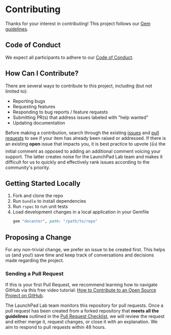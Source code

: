 # Contributing

Thanks for your interest in contributing! This project follows our [Gem guidelines](https://github.com/LaunchPadLab/opex-public/blob/master/gists/gem-guidelines.md).

## Code of Conduct

We expect all participants to adhere to our [Code of Conduct](CODE_OF_CONDUCT.md).

## How Can I Contribute?

There are several ways to contribute to this project, including (but not limited to):

- Reporting bugs
- Requesting features
- Responding to bug reports / feature requests
- Submitting PR(s) that address issues labeled with "help wanted"
- Updating documentation

Before making a contribution, search through the existing [issues](https://github.com/LaunchPadLab/decanter/issues) and [pull requests](https://github.com/LaunchPadLab/decanter/pulls) to see if your item has already been raised or addressed. If there is an existing **open** issue that impacts you, it is best practice to upvote (👍) the initial comment as opposed to adding an additional comment voicing your support. The latter creates noise for the LaunchPad Lab team and makes it difficult for us to quickly and effectively rank issues according to the community's priority.

## Getting Started Locally
1. Fork and clone the repo
1. Run `bundle` to install dependencies
1. Run `rspec` to run unit tests
1. Load development changes in a local application in your Gemfile
    ```ruby
    gem "decanter", path: "/path/to/repo"
    ```

## Proposing a Change
For any non-trivial change, we prefer an issue to be created first. This helps us (and you!) save time and keep track of conversations and decisions made regarding the project.

### Sending a Pull Request
If this is your first Pull Request, we recommend learning how to navigate GitHub via this free video tutorial: [How to Contribute to an Open Source Project on GitHub](https://egghead.io/courses/how-to-contribute-to-an-open-source-project-on-github).

The LaunchPad Lab team monitors this repository for pull requests. Once a pull request has been created from a forked repository that **meets all the guidelines** outlined in the [Pull Request Checklist](.github/PULL_REQUEST_TEMPLATE.md), we will review the request and either merge it, request changes, or close it with an explanation. We aim to respond to pull requests within 48 hours. 
